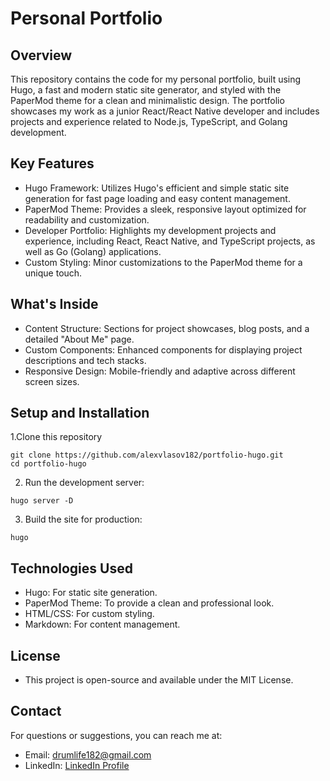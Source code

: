 # Personal Portfolio

## Overview

This repository contains the code for my personal portfolio, built using Hugo, a fast and modern static site generator, and styled with the PaperMod theme for a clean and minimalistic design. The portfolio showcases my work as a junior React/React Native developer and includes projects and experience related to Node.js, TypeScript, and Golang development.

## Key Features

- Hugo Framework: Utilizes Hugo's efficient and simple static site generation for fast page loading and easy content management.
- PaperMod Theme: Provides a sleek, responsive layout optimized for readability and customization.
- Developer Portfolio: Highlights my development projects and experience, including React, React Native, and TypeScript projects, as well as Go (Golang) applications.
- Custom Styling: Minor customizations to the PaperMod theme for a unique touch.

## What's Inside

- Content Structure: Sections for project showcases, blog posts, and a detailed "About Me" page.
- Custom Components: Enhanced components for displaying project descriptions and tech stacks.
- Responsive Design: Mobile-friendly and adaptive across different screen sizes.

## Setup and Installation

1.Clone this repository

```
git clone https://github.com/alexvlasov182/portfolio-hugo.git
cd portfolio-hugo
```

2. Run the development server:

```
hugo server -D
```

3. Build the site for production:

```
hugo
```

## Technologies Used

- Hugo: For static site generation.
- PaperMod Theme: To provide a clean and professional look.
- HTML/CSS: For custom styling.
- Markdown: For content management.

## License

- This project is open-source and available under the MIT License.

## Contact

For questions or suggestions, you can reach me at:

- Email: drumlife182@gmail.com
- LinkedIn: [LinkedIn Profile](https://www.linkedin.com/in/oleksandr-vlasov-9969ab19b/)
